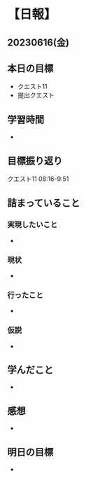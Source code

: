 # 【日報】
## 20230616(金)
## 本日の目標
- クエスト11
- 提出クエスト
## 学習時間
- 

## 目標振り返り
クエスト11 08:16-9:51

## 詰まっていること
### 実現したいこと 
- 
### 現状
- 
### 行ったこと 
- 
### 仮説
- 

## 学んだこと
- 

## 感想
- 

## 明日の目標
- 
